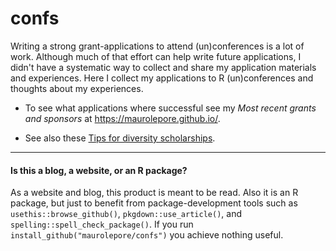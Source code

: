 # confs

Writing a strong grant-applications to attend (un)conferences is a lot of work. Although much of that effort can help write future applications, I didn't have a systematic way to collect and share my application materials and experiences. Here I collect my applications to R (un)conferences and thoughts about my experiences. 

* To see what applications where successful see my _Most recent grants and sponsors_ at <https://maurolepore.github.io/>.

* See also these [Tips for diversity scholarships](https://github.com/forwards/conferences/blob/0fa6412e1d1629dc9957959dbd51490b861e7b88/diversity_scholarships.md).

---

#### Is this a blog, a website, or an R package?

As a website and blog, this product is meant to be read. Also it is an R package, but just to benefit from package-development tools such as `usethis::browse_github()`, `pkgdown::use_article()`, and `spelling::spell_check_package()`. If you run `install_github("maurolepore/confs")` you achieve nothing useful. 
